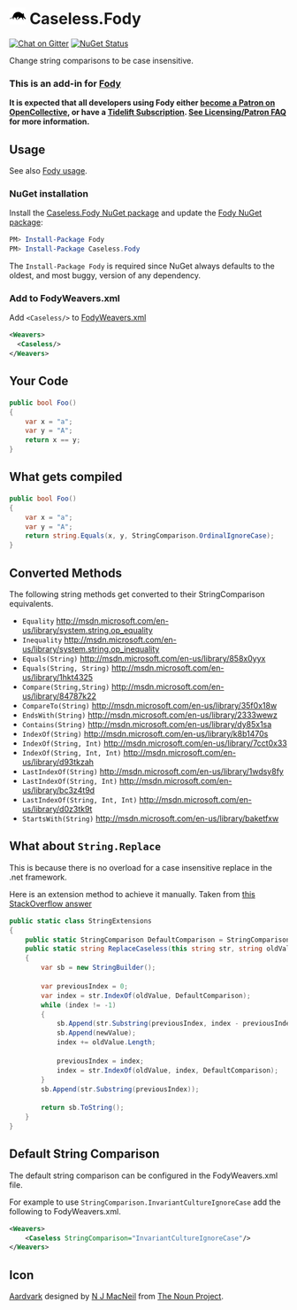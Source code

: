 # <img src="/package_icon.png" height="30px"> Caseless.Fody

[![Chat on Gitter](https://img.shields.io/gitter/room/fody/fody.svg)](https://gitter.im/Fody/Fody)
[![NuGet Status](https://badge.fury.io/nu/caseless.fody.svg)](https://www.nuget.org/packages/Caseless.Fody/)

Change string comparisons to be case insensitive.


### This is an add-in for [Fody](https://github.com/Fody/Home/)

**It is expected that all developers using Fody either [become a Patron on OpenCollective](https://opencollective.com/fody/contribute/patron-3059), or have a [Tidelift Subscription](https://tidelift.com/subscription/pkg/nuget-fody?utm_source=nuget-fody&utm_medium=referral&utm_campaign=enterprise). [See Licensing/Patron FAQ](https://github.com/Fody/Home/blob/master/pages/licensing-patron-faq.md) for more information.**


## Usage

See also [Fody usage](https://github.com/Fody/Home/blob/master/pages/usage.md).


### NuGet installation

Install the [Caseless.Fody NuGet package](https://nuget.org/packages/Caseless.Fody/) and update the [Fody NuGet package](https://nuget.org/packages/Fody/):

```powershell
PM> Install-Package Fody
PM> Install-Package Caseless.Fody
```

The `Install-Package Fody` is required since NuGet always defaults to the oldest, and most buggy, version of any dependency.


### Add to FodyWeavers.xml

Add `<Caseless/>` to [FodyWeavers.xml](https://github.com/Fody/Home/blob/master/pages/usage.md#add-fodyweaversxml)

```xml
<Weavers>
  <Caseless/>
</Weavers>
```


## Your Code

```csharp
public bool Foo()
{
    var x = "a";
    var y = "A";
    return x == y;
}
```


## What gets compiled

```csharp
public bool Foo()
{
    var x = "a";
    var y = "A";
    return string.Equals(x, y, StringComparison.OrdinalIgnoreCase);
}
```


## Converted Methods

The following string methods get converted to their StringComparison equivalents.

 * `Equality` http://msdn.microsoft.com/en-us/library/system.string.op_equality
 * `Inequality` http://msdn.microsoft.com/en-us/library/system.string.op_inequality
 * `Equals(String)` http://msdn.microsoft.com/en-us/library/858x0yyx
 * `Equals(String, String)` http://msdn.microsoft.com/en-us/library/1hkt4325
 * `Compare(String,String)` http://msdn.microsoft.com/en-us/library/84787k22
 * `CompareTo(String)` http://msdn.microsoft.com/en-us/library/35f0x18w
 * `EndsWith(String)` http://msdn.microsoft.com/en-us/library/2333wewz
 * `Contains(String)` http://msdn.microsoft.com/en-us/library/dy85x1sa
 * `IndexOf(String)` http://msdn.microsoft.com/en-us/library/k8b1470s
 * `IndexOf(String, Int)` http://msdn.microsoft.com/en-us/library/7cct0x33
 * `IndexOf(String, Int, Int)` http://msdn.microsoft.com/en-us/library/d93tkzah
 * `LastIndexOf(String)` http://msdn.microsoft.com/en-us/library/1wdsy8fy
 * `LastIndexOf(String, Int)` http://msdn.microsoft.com/en-us/library/bc3z4t9d
 * `LastIndexOf(String, Int, Int)` http://msdn.microsoft.com/en-us/library/d0z3tk9t
 * `StartsWith(String)` http://msdn.microsoft.com/en-us/library/baketfxw


## What about `String.Replace`

This is because there is no overload for a case insensitive replace in the .net framework.

Here is an extension method to achieve it manually. Taken from [this StackOverflow answer](http://stackoverflow.com/a/244933/53158)

```csharp
public static class StringExtensions
{
    public static StringComparison DefaultComparison = StringComparison.OrdinalIgnoreCase;
    public static string ReplaceCaseless(this string str, string oldValue, string newValue)
    {
        var sb = new StringBuilder();

        var previousIndex = 0;
        var index = str.IndexOf(oldValue, DefaultComparison);
        while (index != -1)
        {
            sb.Append(str.Substring(previousIndex, index - previousIndex));
            sb.Append(newValue);
            index += oldValue.Length;

            previousIndex = index;
            index = str.IndexOf(oldValue, index, DefaultComparison);
        }
        sb.Append(str.Substring(previousIndex));

        return sb.ToString();
    }
}
```


## Default String Comparison

The default string comparison can be configured in the FodyWeavers.xml file.

For example to use `StringComparison.InvariantCultureIgnoreCase` add the following to FodyWeavers.xml.

```xml
<Weavers>
    <Caseless StringComparison="InvariantCultureIgnoreCase"/>
</Weavers>
```


## Icon

<a href="https://thenounproject.com/noun/aardvark/#icon-No6982">Aardvark</a> designed by <a href="https://thenounproject.com/nmac">N J MacNeil</a> from [The Noun Project](https://thenounproject.com).